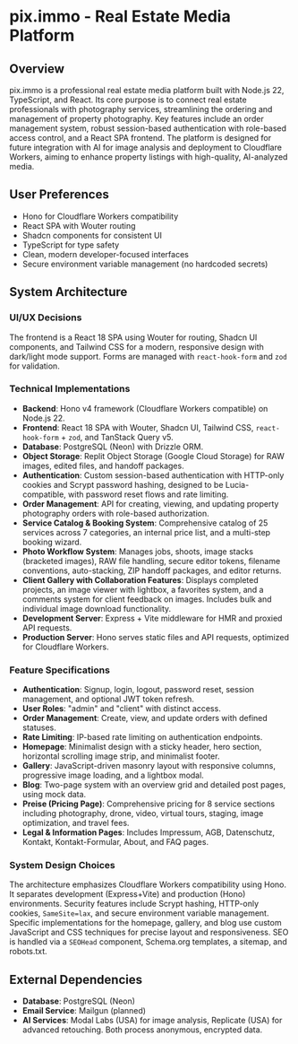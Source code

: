 # pix.immo - Real Estate Media Platform

## Overview
pix.immo is a professional real estate media platform built with Node.js 22, TypeScript, and React. Its core purpose is to connect real estate professionals with photography services, streamlining the ordering and management of property photography. Key features include an order management system, robust session-based authentication with role-based access control, and a React SPA frontend. The platform is designed for future integration with AI for image analysis and deployment to Cloudflare Workers, aiming to enhance property listings with high-quality, AI-analyzed media.

## User Preferences
- Hono for Cloudflare Workers compatibility
- React SPA with Wouter routing
- Shadcn components for consistent UI
- TypeScript for type safety
- Clean, modern developer-focused interfaces
- Secure environment variable management (no hardcoded secrets)

## System Architecture

### UI/UX Decisions
The frontend is a React 18 SPA using Wouter for routing, Shadcn UI components, and Tailwind CSS for a modern, responsive design with dark/light mode support. Forms are managed with `react-hook-form` and `zod` for validation.

### Technical Implementations
- **Backend**: Hono v4 framework (Cloudflare Workers compatible) on Node.js 22.
- **Frontend**: React 18 SPA with Wouter, Shadcn UI, Tailwind CSS, `react-hook-form` + `zod`, and TanStack Query v5.
- **Database**: PostgreSQL (Neon) with Drizzle ORM.
- **Object Storage**: Replit Object Storage (Google Cloud Storage) for RAW images, edited files, and handoff packages.
- **Authentication**: Custom session-based authentication with HTTP-only cookies and Scrypt password hashing, designed to be Lucia-compatible, with password reset flows and rate limiting.
- **Order Management**: API for creating, viewing, and updating property photography orders with role-based authorization.
- **Service Catalog & Booking System**: Comprehensive catalog of 25 services across 7 categories, an internal price list, and a multi-step booking wizard.
- **Photo Workflow System**: Manages jobs, shoots, image stacks (bracketed images), RAW file handling, secure editor tokens, filename conventions, auto-stacking, ZIP handoff packages, and editor returns.
- **Client Gallery with Collaboration Features**: Displays completed projects, an image viewer with lightbox, a favorites system, and a comments system for client feedback on images. Includes bulk and individual image download functionality.
- **Development Server**: Express + Vite middleware for HMR and proxied API requests.
- **Production Server**: Hono serves static files and API requests, optimized for Cloudflare Workers.

### Feature Specifications
- **Authentication**: Signup, login, logout, password reset, session management, and optional JWT token refresh.
- **User Roles**: "admin" and "client" with distinct access.
- **Order Management**: Create, view, and update orders with defined statuses.
- **Rate Limiting**: IP-based rate limiting on authentication endpoints.
- **Homepage**: Minimalist design with a sticky header, hero section, horizontal scrolling image strip, and minimalist footer.
- **Gallery**: JavaScript-driven masonry layout with responsive columns, progressive image loading, and a lightbox modal.
- **Blog**: Two-page system with an overview grid and detailed post pages, using mock data.
- **Preise (Pricing Page)**: Comprehensive pricing for 8 service sections including photography, drone, video, virtual tours, staging, image optimization, and travel fees.
- **Legal & Information Pages**: Includes Impressum, AGB, Datenschutz, Kontakt, Kontakt-Formular, About, and FAQ pages.

### System Design Choices
The architecture emphasizes Cloudflare Workers compatibility using Hono. It separates development (Express+Vite) and production (Hono) environments. Security features include Scrypt hashing, HTTP-only cookies, `SameSite=lax`, and secure environment variable management. Specific implementations for the homepage, gallery, and blog use custom JavaScript and CSS techniques for precise layout and responsiveness. SEO is handled via a `SEOHead` component, Schema.org templates, a sitemap, and robots.txt.

## External Dependencies
- **Database**: PostgreSQL (Neon)
- **Email Service**: Mailgun (planned)
- **AI Services**: Modal Labs (USA) for image analysis, Replicate (USA) for advanced retouching. Both process anonymous, encrypted data.